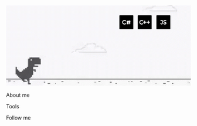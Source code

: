 <div style="position: relative">
  <img src="assets/games.gif" alt="." style="width: 1024px">
    <button style="position: absolute; top: 10%; right: 10%; width: 50px; height: 50px; margin: 0; padding 0;border: 0; background-color: rgba(245, 245, 220, 0)"><img src="assets/free-icon-js-file-74962.png" alt=""></button>
    <button style="position: absolute; top: 10%; right: 20%; width: 50px; height: 50px; margin: 0; padding 0;border: 0; background-color: rgba(245, 245, 220, 0)"><img src="assets/free-icon-c-logo-74897.png" alt=""></button>
    <button style="position: absolute; top: 10%; right: 30%; width: 50px; height: 50px; margin: 0; padding 0;border: 0; background-color: rgba(245, 245, 220, 0)"><img src="assets/free-icon-c-logo-74906.png" alt=""></button>
</div>

About me

Tools

Follow me